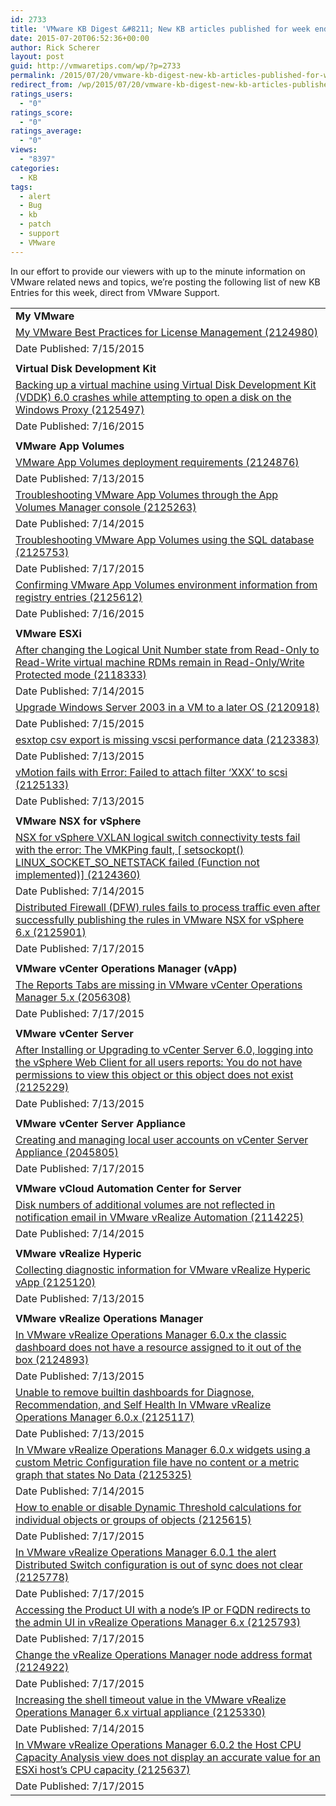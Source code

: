 ```yaml
---
id: 2733
title: 'VMware KB Digest &#8211; New KB articles published for week ending 7/18/15'
date: 2015-07-20T06:52:36+00:00
author: Rick Scherer
layout: post
guid: http://vmwaretips.com/wp/?p=2733
permalink: /2015/07/20/vmware-kb-digest-new-kb-articles-published-for-week-ending-71815/
redirect_from: /wp/2015/07/20/vmware-kb-digest-new-kb-articles-published-for-week-ending-71815/
ratings_users:
  - "0"
ratings_score:
  - "0"
ratings_average:
  - "0"
views:
  - "8397"
categories:
  - KB
tags:
  - alert
  - Bug
  - kb
  - patch
  - support
  - VMware
---
```

In our effort to provide our viewers with up to the minute information on VMware related news and topics, we&#8217;re posting the following list of new KB Entries for this week, direct from VMware Support.

<!--more-->

<table border="0" cellspacing="0" cellpadding="0">
  <tr>
    <td valign="top" width="727">
      <strong>My VMware</strong>
    </td>
  </tr>
  
  <tr>
    <td valign="top" width="727">
      <a href="http://vmw.re/1fYbPU4">My VMware Best Practices for License Management (2124980)</a>
    </td>
  </tr>
  
  <tr>
    <td valign="top" width="727">
      Date Published: 7/15/2015
    </td>
  </tr>
  
  <tr>
    <td valign="top" width="727">
    </td>
  </tr>
  
  <tr>
    <td valign="top" width="727">
      <strong>Virtual Disk Development Kit</strong>
    </td>
  </tr>
  
  <tr>
    <td valign="top" width="727">
      <a href="http://vmw.re/1KghVsQ">Backing up a virtual machine using Virtual Disk Development Kit (VDDK) 6.0 crashes while attempting to open a disk on the Windows Proxy (2125497)</a>
    </td>
  </tr>
  
  <tr>
    <td valign="top" width="727">
      Date Published: 7/16/2015
    </td>
  </tr>
  
  <tr>
    <td valign="top" width="727">
    </td>
  </tr>
  
  <tr>
    <td valign="top" width="727">
      <strong>VMware App Volumes</strong>
    </td>
  </tr>
  
  <tr>
    <td valign="top" width="727">
      <a href="http://vmw.re/1fYbPU8">VMware App Volumes deployment requirements (2124876)</a>
    </td>
  </tr>
  
  <tr>
    <td valign="top" width="727">
      Date Published: 7/13/2015
    </td>
  </tr>
  
  <tr>
    <td valign="top" width="727">
      <a href="http://vmw.re/1KghVJ6">Troubleshooting VMware App Volumes through the App Volumes Manager console (2125263)</a>
    </td>
  </tr>
  
  <tr>
    <td valign="top" width="727">
      Date Published: 7/14/2015
    </td>
  </tr>
  
  <tr>
    <td valign="top" width="727">
      <a href="http://vmw.re/1fYbS21">Troubleshooting VMware App Volumes using the SQL database (2125753)</a>
    </td>
  </tr>
  
  <tr>
    <td valign="top" width="727">
      Date Published: 7/17/2015
    </td>
  </tr>
  
  <tr>
    <td valign="top" width="727">
      <a href="http://vmw.re/1KghY7P">Confirming VMware App Volumes environment information from registry entries (2125612)</a>
    </td>
  </tr>
  
  <tr>
    <td valign="top" width="727">
      Date Published: 7/16/2015
    </td>
  </tr>
  
  <tr>
    <td valign="top" width="727">
    </td>
  </tr>
  
  <tr>
    <td valign="top" width="727">
      <strong>VMware ESXi</strong>
    </td>
  </tr>
  
  <tr>
    <td valign="top" width="727">
      <a href="http://vmw.re/1fYbQao">After changing the Logical Unit Number state from Read-Only to Read-Write virtual machine RDMs remain in Read-Only/Write Protected mode (2118333)</a>
    </td>
  </tr>
  
  <tr>
    <td valign="top" width="727">
      Date Published: 7/14/2015
    </td>
  </tr>
  
  <tr>
    <td valign="top" width="727">
      <a href="http://vmw.re/1KghY7R">Upgrade Windows Server 2003 in a VM to a later OS (2120918)</a>
    </td>
  </tr>
  
  <tr>
    <td valign="top" width="727">
      Date Published: 7/15/2015
    </td>
  </tr>
  
  <tr>
    <td valign="top" width="727">
      <a href="http://vmw.re/1fYbQaq">esxtop csv export is missing vscsi performance data (2123383)</a>
    </td>
  </tr>
  
  <tr>
    <td valign="top" width="727">
      Date Published: 7/13/2015
    </td>
  </tr>
  
  <tr>
    <td valign="top" width="727">
      <a href="http://vmw.re/1fYbQas">vMotion fails with Error: Failed to attach filter &#8216;XXX&#8217; to scsi (2125133)</a>
    </td>
  </tr>
  
  <tr>
    <td valign="top" width="727">
      Date Published: 7/13/2015
    </td>
  </tr>
  
  <tr>
    <td valign="top" width="727">
    </td>
  </tr>
  
  <tr>
    <td valign="top" width="727">
      <strong>VMware NSX for vSphere</strong>
    </td>
  </tr>
  
  <tr>
    <td valign="top" width="727">
      <a href="http://vmw.re/1fYbQau">NSX for vSphere VXLAN logical switch connectivity tests fail with the error: The VMKPing fault, [ setsockopt() LINUX_SOCKET_SO_NETSTACK failed (Function not implemented)] (2124360)</a>
    </td>
  </tr>
  
  <tr>
    <td valign="top" width="727">
      Date Published: 7/14/2015
    </td>
  </tr>
  
  <tr>
    <td valign="top" width="727">
      <a href="http://vmw.re/1fYbQaw">Distributed Firewall (DFW) rules fails to process traffic even after successfully publishing the rules in VMware NSX for vSphere 6.x (2125901)</a>
    </td>
  </tr>
  
  <tr>
    <td valign="top" width="727">
      Date Published: 7/17/2015
    </td>
  </tr>
  
  <tr>
    <td valign="top" width="727">
    </td>
  </tr>
  
  <tr>
    <td valign="top" width="727">
      <strong>VMware vCenter Operations Manager (vApp)</strong>
    </td>
  </tr>
  
  <tr>
    <td valign="top" width="727">
      <a href="http://vmw.re/1fYbQay">The Reports Tabs are missing in VMware vCenter Operations Manager 5.x (2056308)</a>
    </td>
  </tr>
  
  <tr>
    <td valign="top" width="727">
      Date Published: 7/17/2015
    </td>
  </tr>
  
  <tr>
    <td valign="top" width="727">
    </td>
  </tr>
  
  <tr>
    <td valign="top" width="727">
      <strong>VMware vCenter Server</strong>
    </td>
  </tr>
  
  <tr>
    <td valign="top" width="727">
      <a href="http://vmw.re/1KghVJc">After Installing or Upgrading to vCenter Server 6.0, logging into the vSphere Web Client for all users reports: You do not have permissions to view this object or this object does not exist (2125229)</a>
    </td>
  </tr>
  
  <tr>
    <td valign="top" width="727">
      Date Published: 7/13/2015
    </td>
  </tr>
  
  <tr>
    <td valign="top" width="727">
    </td>
  </tr>
  
  <tr>
    <td valign="top" width="727">
      <strong>VMware vCenter Server Appliance</strong>
    </td>
  </tr>
  
  <tr>
    <td valign="top" width="727">
      <a href="http://vmw.re/1KghVJe">Creating and managing local user accounts on vCenter Server Appliance (2045805)</a>
    </td>
  </tr>
  
  <tr>
    <td valign="top" width="727">
      Date Published: 7/17/2015
    </td>
  </tr>
  
  <tr>
    <td valign="top" width="727">
    </td>
  </tr>
  
  <tr>
    <td valign="top" width="727">
      <strong>VMware vCloud Automation Center for Server</strong>
    </td>
  </tr>
  
  <tr>
    <td valign="top" width="727">
      <a href="http://vmw.re/1fYbS2c">Disk numbers of additional volumes are not reflected in notification email in VMware vRealize Automation (2114225)</a>
    </td>
  </tr>
  
  <tr>
    <td valign="top" width="727">
      Date Published: 7/14/2015
    </td>
  </tr>
  
  <tr>
    <td valign="top" width="727">
    </td>
  </tr>
  
  <tr>
    <td valign="top" width="727">
      <strong>VMware vRealize Hyperic</strong>
    </td>
  </tr>
  
  <tr>
    <td valign="top" width="727">
      <a href="http://vmw.re/1KghVJg">Collecting diagnostic information for VMware vRealize Hyperic vApp (2125120)</a>
    </td>
  </tr>
  
  <tr>
    <td valign="top" width="727">
      Date Published: 7/13/2015
    </td>
  </tr>
  
  <tr>
    <td valign="top" width="727">
    </td>
  </tr>
  
  <tr>
    <td valign="top" width="727">
      <strong>VMware vRealize Operations Manager</strong>
    </td>
  </tr>
  
  <tr>
    <td valign="top" width="727">
      <a href="http://vmw.re/1KghY81">In VMware vRealize Operations Manager 6.0.x the classic dashboard does not have a resource assigned to it out of the box (2124893)</a>
    </td>
  </tr>
  
  <tr>
    <td valign="top" width="727">
      Date Published: 7/13/2015
    </td>
  </tr>
  
  <tr>
    <td valign="top" width="727">
      <a href="http://vmw.re/1KghVJk">Unable to remove builtin dashboards for Diagnose, Recommendation, and Self Health In VMware vRealize Operations Manager 6.0.x (2125117)</a>
    </td>
  </tr>
  
  <tr>
    <td valign="top" width="727">
      Date Published: 7/13/2015
    </td>
  </tr>
  
  <tr>
    <td valign="top" width="727">
      <a href="http://vmw.re/1KghVJo">In VMware vRealize Operations Manager 6.0.x widgets using a custom Metric Configuration file have no content or a metric graph that states No Data (2125325)</a>
    </td>
  </tr>
  
  <tr>
    <td valign="top" width="727">
      Date Published: 7/14/2015
    </td>
  </tr>
  
  <tr>
    <td valign="top" width="727">
      <a href="http://vmw.re/1KghVZE">How to enable or disable Dynamic Threshold calculations for individual objects or groups of objects (2125615)</a>
    </td>
  </tr>
  
  <tr>
    <td valign="top" width="727">
      Date Published: 7/17/2015
    </td>
  </tr>
  
  <tr>
    <td valign="top" width="727">
      <a href="http://vmw.re/1KghYoj">In VMware vRealize Operations Manager 6.0.1 the alert Distributed Switch configuration is out of sync does not clear (2125778)</a>
    </td>
  </tr>
  
  <tr>
    <td valign="top" width="727">
      Date Published: 7/17/2015
    </td>
  </tr>
  
  <tr>
    <td valign="top" width="727">
      <a href="http://vmw.re/1fYbS2j">Accessing the Product UI with a node&#8217;s IP or FQDN redirects to the admin UI in vRealize Operations Manager 6.x (2125793)</a>
    </td>
  </tr>
  
  <tr>
    <td valign="top" width="727">
      Date Published: 7/17/2015
    </td>
  </tr>
  
  <tr>
    <td valign="top" width="727">
      <a href="http://vmw.re/1fYbT68">Change the vRealize Operations Manager node address format (2124922)</a>
    </td>
  </tr>
  
  <tr>
    <td valign="top" width="727">
      Date Published: 7/17/2015
    </td>
  </tr>
  
  <tr>
    <td valign="top" width="727">
      <a href="http://vmw.re/1KghVZG">Increasing the shell timeout value in the VMware vRealize Operations Manager 6.x virtual appliance (2125330)</a>
    </td>
  </tr>
  
  <tr>
    <td valign="top" width="727">
      Date Published: 7/14/2015
    </td>
  </tr>
  
  <tr>
    <td valign="top" width="727">
      <a href="http://vmw.re/1KghYop">In VMware vRealize Operations Manager 6.0.2 the Host CPU Capacity Analysis view does not display an accurate value for an ESXi host&#8217;s CPU capacity (2125637)</a>
    </td>
  </tr>
  
  <tr>
    <td valign="top" width="727">
      Date Published: 7/17/2015
    </td>
  </tr>
</table>

<div class="feedflare">
</div>